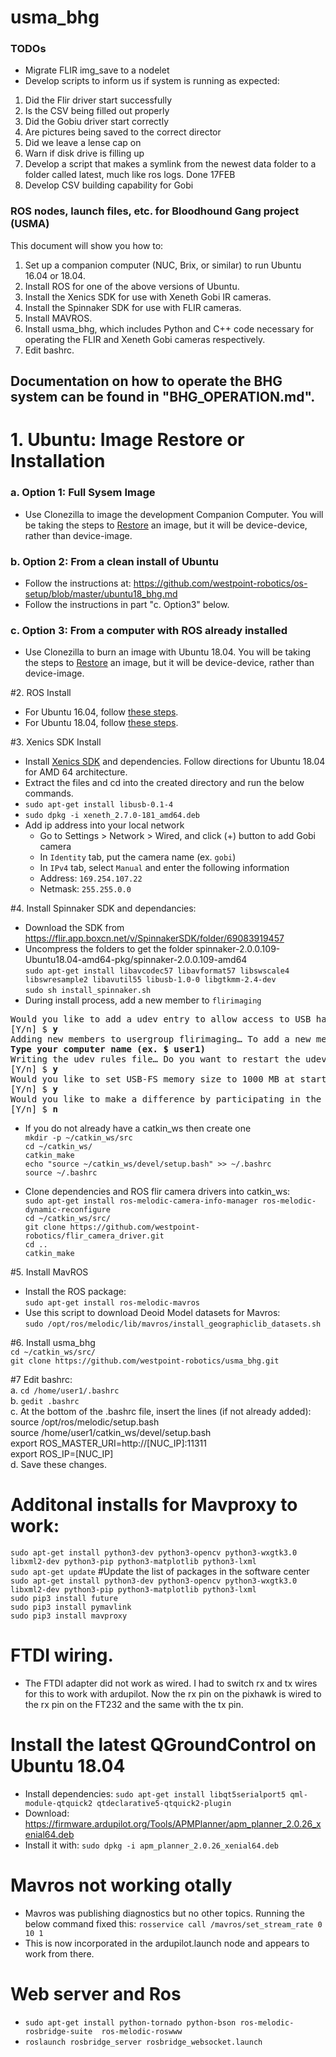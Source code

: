 # usma_bhg
### TODOs
- Migrate FLIR img_save to a nodelet
- Develop scripts to inform us if system is running as expected:
1. Did the Flir driver start successfully
2. Is the CSV being filled out properly
3. Did the Gobiu driver start correctly
4. Are pictures being saved to the correct director
5. Did we leave a lense cap on
6. Warn if disk drive is filling up
7. Develop a script that makes a symlink from the newest data folder to a folder called latest, much like ros logs. Done 17FEB
8. Develop CSV building capability for Gobi

### ROS nodes, launch files, etc. for Bloodhound Gang project (USMA)
This document will show you how to:  
1. Set up a companion computer (NUC, Brix, or similar) to run Ubuntu 16.04 or 18.04.
2. Install ROS for one of the above versions of Ubuntu.
3. Install the Xenics SDK for use with Xeneth Gobi IR cameras.
4. Install the Spinnaker SDK for use with FLIR cameras.
5. Install MAVROS.
6. Install usma_bhg, which includes Python and C++ code necessary for operating the FLIR and Xeneth Gobi cameras respectively.
7. Edit bashrc.

Documentation on how to operate the BHG system can be found in "BHG_OPERATION.md".
------------------------------------------------------
# 1. Ubuntu: Image Restore or Installation
### a. Option 1: Full Sysem Image
- Use Clonezilla to image the development Companion Computer.  You will be taking the steps to [Restore](https://clonezilla.org/clonezilla-live-doc.php) an image, but it will be device-device, rather than device-image. 
   
### b. Option 2: From a clean install of Ubuntu
- Follow the instructions at: https://github.com/westpoint-robotics/os-setup/blob/master/ubuntu18_bhg.md
- Follow the instructions in part "c. Option3" below. 

### c. Option 3: From a computer with ROS already installed
- Use Clonezilla to burn an image with Ubuntu 18.04.  You will be taking the steps to [Restore](https://clonezilla.org/clonezilla-live-doc.php) an image, but it will be device-device, rather than device-image.  

#2. ROS Install 
- For Ubuntu 16.04, follow [these steps](http://wiki.ros.org/kinetic/Installation/Ubuntu).
- For Ubuntu 18.04, follow [these steps](http://wiki.ros.org/melodic/Installation/Ubuntu).

#3. Xenics SDK Install
- Install [Xenics SDK](http://support.xenics.com/Support/Linux_SDK_27.zip) and dependencies.  Follow directions for Ubuntu 18.04 for AMD 64 architecture.  
- Extract the files and cd into the created directory and run the below commands.  
- `sudo apt-get install libusb-0.1-4`  
- `sudo dpkg -i xeneth_2.7.0-181_amd64.deb`  
- Add ip address into your local network  
	- Go to Settings > Network > Wired, and click (+) button to add Gobi camera  
	- In `Identity` tab, put the camera name (ex. `gobi`)  
	- In `IPv4` tab, select `Manual` and enter the following information  
	- Address: `169.254.107.22`  
	- Netmask: `255.255.0.0`  

#4. Install Spinnaker SDK and dependancies:  
- Download the SDK from https://flir.app.boxcn.net/v/SpinnakerSDK/folder/69083919457  
- Uncompress the folders to get the folder spinnaker-2.0.0.109-Ubuntu18.04-amd64-pkg/spinnaker-2.0.0.109-amd64  
`sudo apt-get install libavcodec57 libavformat57 libswscale4 libswresample2 libavutil55 libusb-1.0-0 libgtkmm-2.4-dev`  
`sudo sh install_spinnaker.sh`  
- During install process, add a new member to `flirimaging`
<pre>
Would you like to add a udev entry to allow access to USB hardware? If a udev entry is not added, your cameras may only be accessible by running Spinnaker as sudo.  
[Y/n] $ <b>y</b>  
Adding new members to usergroup flirimaging… To add a new member please enter username (or hit Enter to continue):  
<b>Type your computer name (ex. $ user1)</b>  
Writing the udev rules file… Do you want to restart the udev daemon?  
[Y/n] $ <b>y</b>  
Would you like to set USB-FS memory size to 1000 MB at startup (via /etc/rc.local)?  
[Y/n] $ <b>y</b>  
Would you like to make a difference by participating in the Spinnaker feedback program?  
[Y/n] $ <b>n</b>  
</pre>

- If you do not already have a catkin_ws then create one  
`mkdir -p ~/catkin_ws/src`  
`cd ~/catkin_ws/`  
`catkin_make`  
`echo "source ~/catkin_ws/devel/setup.bash" >> ~/.bashrc`  
`source ~/.bashrc`  

- Clone dependencies and ROS flir camera drivers into catkin_ws:  
`sudo apt-get install ros-melodic-camera-info-manager ros-melodic-dynamic-reconfigure`  
`cd ~/catkin_ws/src/`  
`git clone https://github.com/westpoint-robotics/flir_camera_driver.git`  
`cd ..`  
`catkin_make`  

#5. Install MavROS  
- Install the ROS package:  
`sudo apt-get install ros-melodic-mavros`  
- Use this script to download Deoid Model datasets for Mavros:  
`sudo /opt/ros/melodic/lib/mavros/install_geographiclib_datasets.sh`  

#6. Install usma_bhg  
`cd ~/catkin_ws/src/`  
`git clone https://github.com/westpoint-robotics/usma_bhg.git`  

#7 Edit bashrc:  
   a. `cd /home/user1/.bashrc`  
   b. `gedit .bashrc`  
   c. At the bottom of the .bashrc file, insert the lines (if not already added):  
      source /opt/ros/melodic/setup.bash  
      source /home/user1/catkin_ws/devel/setup.bash  
      export ROS_MASTER_URI=http://[NUC_IP]:11311   
      export ROS_IP=[NUC_IP]  
   d. Save these changes.  

# Additonal installs for Mavproxy to work:
`sudo apt-get install python3-dev python3-opencv python3-wxgtk3.0 libxml2-dev python3-pip python3-matplotlib python3-lxml`  
`sudo apt-get update`    #Update the list of packages in the software center  
`sudo apt-get install python3-dev python3-opencv python3-wxgtk3.0 libxml2-dev python3-pip python3-matplotlib python3-lxml`  
`sudo pip3 install future`  
`sudo pip3 install pymavlink`  
`sudo pip3 install mavproxy`  

# FTDI wiring.  
- The FTDI adapter did not work as wired. I had to switch rx and tx wires for this to work with ardupilot. Now the rx pin on the pixhawk is wired to the rx pin on the FT232 and the same with the tx pin.  


# Install the latest QGroundControl on Ubuntu 18.04
- Install dependencies:
`sudo apt-get install libqt5serialport5 qml-module-qtquick2 qtdeclarative5-qtquick2-plugin`
- Download: https://firmware.ardupilot.org/Tools/APMPlanner/apm_planner_2.0.26_xenial64.deb
- Install it with:
`sudo dpkg -i apm_planner_2.0.26_xenial64.deb`

# Mavros not working otally
- Mavros was publishing diagnostics but no other topics. Running the below command fixed this:
`rosservice call /mavros/set_stream_rate 0 10 1`
- This is now incorporated in the ardupilot.launch node and appears to work from there.

# Web server and Ros   
- `sudo apt-get install python-tornado python-bson ros-melodic-rosbridge-suite  ros-melodic-roswww`
- `roslaunch rosbridge_server rosbridge_websocket.launch`




